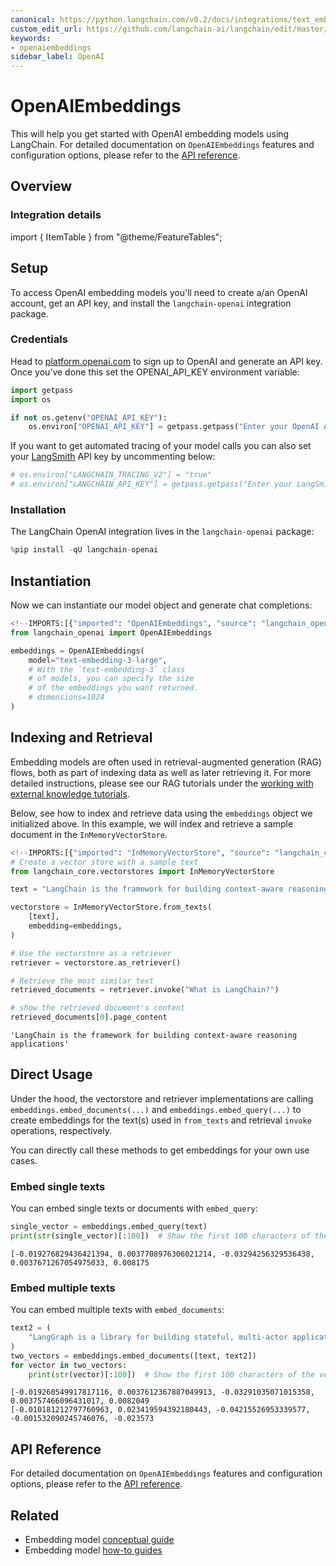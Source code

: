 ```yaml
---
canonical: https://python.langchain.com/v0.2/docs/integrations/text_embedding/openai/
custom_edit_url: https://github.com/langchain-ai/langchain/edit/master/docs/docs/integrations/text_embedding/openai.ipynb
keywords:
- openaiembeddings
sidebar_label: OpenAI
---
```


# OpenAIEmbeddings

This will help you get started with OpenAI embedding models using LangChain. For detailed documentation on `OpenAIEmbeddings` features and configuration options, please refer to the [API reference](https://api.python.langchain.com/en/latest/embeddings/langchain_openai.embeddings.base.OpenAIEmbeddings.html).


## Overview
### Integration details

import { ItemTable } from "@theme/FeatureTables";

<ItemTable category="text_embedding" item="OpenAI" />

## Setup

To access OpenAI embedding models you'll need to create a/an OpenAI account, get an API key, and install the `langchain-openai` integration package.

### Credentials

Head to [platform.openai.com](https://platform.openai.com) to sign up to OpenAI and generate an API key. Once you’ve done this set the OPENAI_API_KEY environment variable:


```python
import getpass
import os

if not os.getenv("OPENAI_API_KEY"):
    os.environ["OPENAI_API_KEY"] = getpass.getpass("Enter your OpenAI API key: ")
```

If you want to get automated tracing of your model calls you can also set your [LangSmith](https://docs.smith.langchain.com/) API key by uncommenting below:


```python
# os.environ["LANGCHAIN_TRACING_V2"] = "true"
# os.environ["LANGCHAIN_API_KEY"] = getpass.getpass("Enter your LangSmith API key: ")
```

### Installation

The LangChain OpenAI integration lives in the `langchain-openai` package:


```python
%pip install -qU langchain-openai
```

## Instantiation

Now we can instantiate our model object and generate chat completions:


```python
<!--IMPORTS:[{"imported": "OpenAIEmbeddings", "source": "langchain_openai", "docs": "https://api.python.langchain.com/en/latest/embeddings/langchain_openai.embeddings.base.OpenAIEmbeddings.html", "title": "OpenAIEmbeddings"}]-->
from langchain_openai import OpenAIEmbeddings

embeddings = OpenAIEmbeddings(
    model="text-embedding-3-large",
    # With the `text-embedding-3` class
    # of models, you can specify the size
    # of the embeddings you want returned.
    # dimensions=1024
)
```

## Indexing and Retrieval

Embedding models are often used in retrieval-augmented generation (RAG) flows, both as part of indexing data as well as later retrieving it. For more detailed instructions, please see our RAG tutorials under the [working with external knowledge tutorials](/docs/tutorials/#working-with-external-knowledge).

Below, see how to index and retrieve data using the `embeddings` object we initialized above. In this example, we will index and retrieve a sample document in the `InMemoryVectorStore`.


```python
<!--IMPORTS:[{"imported": "InMemoryVectorStore", "source": "langchain_core.vectorstores", "docs": "https://api.python.langchain.com/en/latest/vectorstores/langchain_core.vectorstores.in_memory.InMemoryVectorStore.html", "title": "OpenAIEmbeddings"}]-->
# Create a vector store with a sample text
from langchain_core.vectorstores import InMemoryVectorStore

text = "LangChain is the framework for building context-aware reasoning applications"

vectorstore = InMemoryVectorStore.from_texts(
    [text],
    embedding=embeddings,
)

# Use the vectorstore as a retriever
retriever = vectorstore.as_retriever()

# Retrieve the most similar text
retrieved_documents = retriever.invoke("What is LangChain?")

# show the retrieved document's content
retrieved_documents[0].page_content
```



```output
'LangChain is the framework for building context-aware reasoning applications'
```


## Direct Usage

Under the hood, the vectorstore and retriever implementations are calling `embeddings.embed_documents(...)` and `embeddings.embed_query(...)` to create embeddings for the text(s) used in `from_texts` and retrieval `invoke` operations, respectively.

You can directly call these methods to get embeddings for your own use cases.

### Embed single texts

You can embed single texts or documents with `embed_query`:


```python
single_vector = embeddings.embed_query(text)
print(str(single_vector)[:100])  # Show the first 100 characters of the vector
```
```output
[-0.019276829436421394, 0.0037708976306021214, -0.03294256329536438, 0.0037671267054975033, 0.008175
```
### Embed multiple texts

You can embed multiple texts with `embed_documents`:


```python
text2 = (
    "LangGraph is a library for building stateful, multi-actor applications with LLMs"
)
two_vectors = embeddings.embed_documents([text, text2])
for vector in two_vectors:
    print(str(vector)[:100])  # Show the first 100 characters of the vector
```
```output
[-0.019260549917817116, 0.0037612367887049913, -0.03291035071015358, 0.003757466096431017, 0.0082049
[-0.010181212797760963, 0.023419594392180443, -0.04215526953339577, -0.001532090245746076, -0.023573
```
## API Reference

For detailed documentation on `OpenAIEmbeddings` features and configuration options, please refer to the [API reference](https://api.python.langchain.com/en/latest/embeddings/langchain_openai.embeddings.base.OpenAIEmbeddings.html).



## Related

- Embedding model [conceptual guide](/docs/concepts/#embedding-models)
- Embedding model [how-to guides](/docs/how_to/#embedding-models)